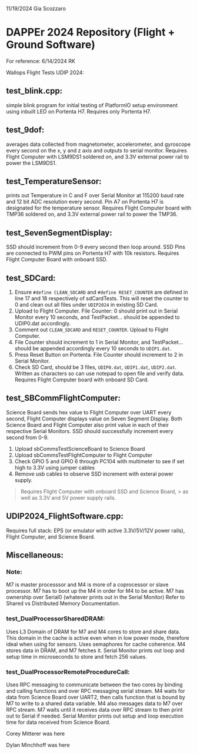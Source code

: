 11/19/2024 Gia Scozzaro

# DAPPEr 2024 Repository (Flight + Ground Software)

For reference:
6/14/2024 RK

Wallops Flight Tests UDIP 2024: 

## test_blink.cpp: 
simple blink program for initial testing of PlatformIO setup environment using inbuilt LED on Portenta H7. 
Requires only Portenta H7.

## test_9dof: 
averages data collected from magnetometer, accelerometer, and gyroscope every second on the x, y and z axis and outputs to serial monitor. 
Requires Flight Computer with LSM9DS1 soldered on, and 3.3V external power rail to power the LSM9DS1. 

## test_TemperatureSensor:
prints out Temperature in C and F over Serial Monitor at 115200 baud rate and 12 bit ADC resolution every second. Pin A7 on Portenta H7 is designated for the temperature sensor. 
Requires Flight Computer board with TMP36 soldered on, and 3.3V external power rail to power the TMP36. 

## test_SevenSegmentDisplay:
SSD should increment from 0-9 every second then loop around. SSD Pins are connected to PWM pins on Portenta H7 with 10k resistors.
Requires Flight Computer Board with onboard SSD.

## test_SDCard: 

1. Ensure `#define CLEAN_SDCARD` and  `#define RESET_COUNTER` are defined in line 17 and 18 respectively of sdCardTests. This will reset the counter to 0 and clean out all files under `UDIP2024` in existing SD Card.
2. Upload to Flight Computer. File Counter: 0 should print out in Serial Monitor every 10 seconds, and TestPacket... should be appended to UDIP0.dat accordingly.  
3. Comment out `CLEAN_SDCARD` and `RESET_COUNTER`. Upload to Flight Computer. 
4. File Counter should increment to 1 in Serial Monitor, and TestPacket... should be appended accordingly every 10 seconds to `UDIP1.dat`.  
5. Press Reset Button on Portenta. File Counter should increment to 2 in Serial Monitor.  
6. Check SD Card, should be 3 files, `UDIP0.dat`, `UDIP1.dat`, `UDIP2.dat`. Written as characters so can use notepad to open file and verify data.  
Requires Flight Computer board with onboard SD Card. 

## test_SBCommFlightComputer: 
Science Board sends hex value to Flight Computer over UART every second, Flight Computer displays value on Seven Segment Display. 
Both Science Board and Flight Computer also print value in each of their respective Serial Monitors. 
SSD should successfully increment every second from 0-9.  
1. Upload sbCommsTestScienceBoard to Science Board
2. Upload sbCommsTestFlightComputer to Flight Computer
3. Check GPIO 5 and GPIO 6 through PC104 with multimeter to see if set high to 3.3V using jumper cables
4. Remove usb cables to observe SSD increment with exteral power supply.  

> Requires Flight Computer with onboard SSD and Science Board, > as well as 3.3V and 5V power supply rails. 

## UDIP2024_FlightSoftware.cpp: 
Requires full stack: EPS (or emulator with active 3.3V/5V/12V power rails), Flight Computer, and Science Board. 

## Miscellaneous:

### Note: 
M7 is master processsor and M4 is more of a coprocessor or slave processor. M7 has to boot up the M4 in order for M4 to be active. M7 has ownership over Serial0 (whatever prints out in the Serial Monitor)
Refer to Shared vs Distributed Memory Documentation. 

### test_DualProcessorSharedDRAM: 
Uses L3 Domain of DRAM for M7 and M4 cores to store and share data. This domain in the cache is active even when in low power mode, therefore ideal when using for sensors.
Uses semaphores for cache coherence. M4 stores data in DRAM, and M7 fetches it. Serial Monitor prints out loop and setup time in microseconds to store and fetch 256 values.

### test_DualProcessorRemoteProcedureCall: 
Uses RPC messaging to communicate between the two cores by binding and calling functions and over RPC messaging serial stream. M4 waits for data from Science Board over UART2, then calls function that is bound by M7 to write to a shared data variable. M4 also messages data to M7 over RPC stream. M7 waits until it receives data over RPC stream to then print out to Serial if needed. Serial Monitor prints out setup and loop execution time for data received from Science Board.


Corey Mitterer was here

Dylan Minchhoff was here
